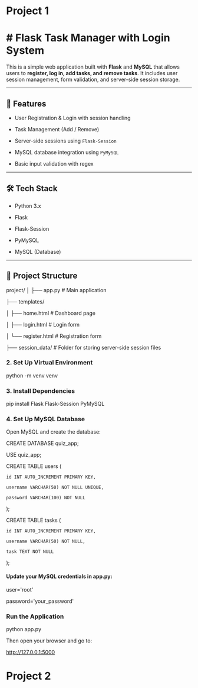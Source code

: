 # Project 1

# # Flask Task Manager with Login System

This is a simple web application built with **Flask** and **MySQL** that allows users to **register, log in, add tasks, and remove tasks**. It includes user session management, form validation, and server-side session storage.

---

## 🚀 Features

- User Registration & Login with session handling
 
- Task Management (Add / Remove)
 
- Server-side sessions using `Flask-Session`
 
- MySQL database integration using `PyMySQL`
  
- Basic input validation with regex

---

## 🛠 Tech Stack

- Python 3.x
 
- Flask
 
- Flask-Session
 
- PyMySQL
 
- MySQL (Database)

---

## 📁 Project Structure

project/
│
├── app.py # Main application

├── templates/

│ ├── home.html # Dashboard page

│ ├── login.html # Login form

│ └── register.html # Registration form

├── session_data/ # Folder for storing server-side session files

### 2. Set Up Virtual Environment 

python -m venv venv

### 3. Install Dependencies

pip install Flask Flask-Session PyMySQL

### 4. Set Up MySQL Database

Open MySQL and create the database:

CREATE DATABASE quiz_app;

USE quiz_app;

CREATE TABLE users (

    id INT AUTO_INCREMENT PRIMARY KEY,
    
    username VARCHAR(50) NOT NULL UNIQUE,
    
    password VARCHAR(100) NOT NULL
);

CREATE TABLE tasks (

    id INT AUTO_INCREMENT PRIMARY KEY,
    
    username VARCHAR(50) NOT NULL,
    
    task TEXT NOT NULL
);

#### Update your MySQL credentials in app.py:

user='root'

password='your_password'

### Run the Application

python app.py

Then open your browser and go to:

http://127.0.0.1:5000







# Project 2

##

